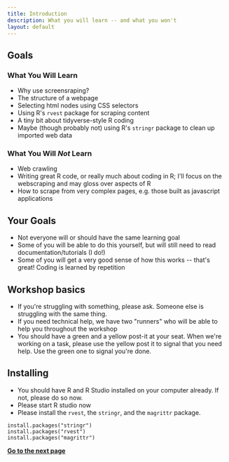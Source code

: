 ```yaml
---
title: Introduction
description: What you will learn -- and what you won't
layout: default
---
```

## Goals

### What You Will Learn
* Why use screensraping?
* The structure of a webpage
* Selecting html nodes using CSS selectors
* Using R's `rvest` package for scraping content
* A tiny bit about tidyverse-style R coding
* Maybe (though probably not) using R's `stringr` package to clean up imported web data

### What You Will _Not_ Learn
* Web crawling
* Writing great R code, or really much about coding in R; I'll focus on the webscraping and may gloss over aspects of R
* How to scrape from very complex pages, e.g. those built as javascript applications

## Your Goals
* Not everyone will or should have the same learning goal
* Some of you will be able to do this yourself, but will still need to read documentation/tutorials (I do!)
* Some of you will get a very good sense of how this works -- that's great! Coding is learned by repetition

## Workshop basics
* If you're struggling with something, please ask. Someone else is struggling with the same thing.
* If you need technical help, we have two "runners" who will be able to help you throughout the workshop
* You should have a green and a yellow post-it at your seat. When we're working on a task, please use the yellow post it to signal that you need help. Use the green one to signal you're done.

## Installing
* You should have R and R Studio installed on your computer already. If not, please do so now.
* Please start R studio now
* Please install the `rvest`, the `stringr`, and the  `magrittr` package.
```
install.packages("stringr")
install.packages("rvest")
install.packages("magrittr")
```

**[Go to the next page](web-structure-basics)**
